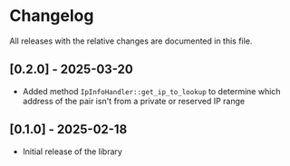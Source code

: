 # Changelog

All releases with the relative changes are documented in this file.

## [0.2.0] - 2025-03-20
- Added method `IpInfoHandler::get_ip_to_lookup` to determine which address of the pair isn't from a private or reserved IP range

## [0.1.0] - 2025-02-18
- Initial release of the library
